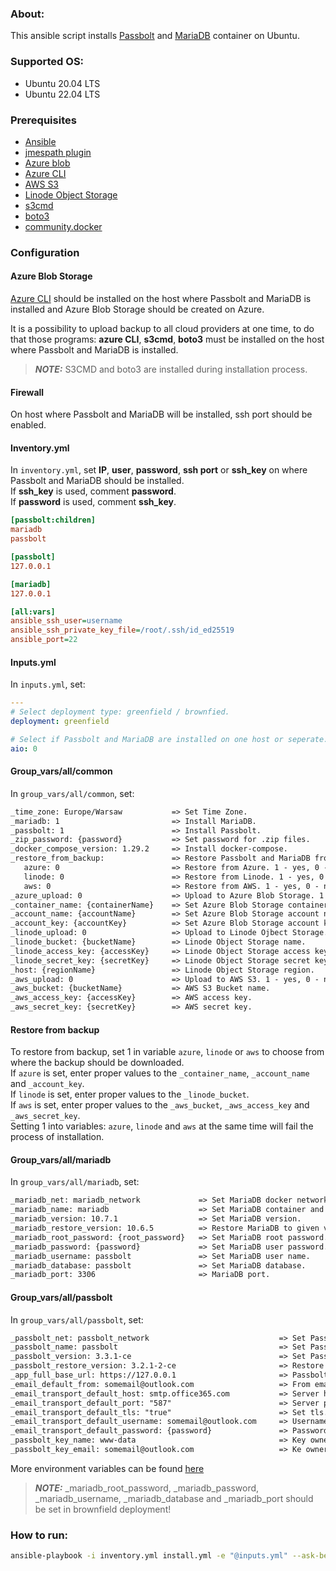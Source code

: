 ### About:
This ansible script installs [Passbolt](https://www.passbolt.com/) and [MariaDB](https://mariadb.org/) container on Ubuntu.<br/>

### Supported OS:
* Ubuntu 20.04 LTS
* Ubuntu 22.04 LTS

### Prerequisites
* [Ansible](https://docs.ansible.com/ansible/latest/index.html)
* [jmespath plugin](https://pypi.org/project/jmespath/)
* [Azure blob](https://docs.microsoft.com/en-us/cli/azure/storage/blob?view=azure-cli-latest#az_storage_blob_upload)
* [Azure CLI](https://docs.microsoft.com/en-us/cli/azure/)
* [AWS S3](https://aws.amazon.com/s3/)
* [Linode Object Storage](https://www.linode.com/docs/guides/platform/object-storage/)
* [s3cmd](https://www.linode.com/docs/guides/how-to-use-object-storage/#s3cmd)
* [boto3](https://boto3.amazonaws.com/v1/documentation/api/latest/index.html)
* [community.docker](https://galaxy.ansible.com/community/docker)

### Configuration

#### Azure Blob Storage
[Azure CLI](https://docs.microsoft.com/en-us/cli/azure/install-azure-cli) should be installed on the host where Passbolt and MariaDB is installed and Azure Blob Storage should be created on Azure.

It is a possibility to upload backup to all cloud providers at one time, to do that those programs: **azure CLI**, **s3cmd**, **boto3** must be installed on the host where Passbolt and MariaDB is installed.

> **_NOTE:_** S3CMD and boto3 are installed during installation process.

#### Firewall
On host where Passbolt and MariaDB will be installed, ssh port should be enabled.

#### Inventory.yml
In `inventory.yml`, set **IP**, **user**, **password**, **ssh port** or **ssh_key** on where Passbolt and MariaDB should be installed.</br>
If **ssh_key** is used, comment **password**.</br>
If **password** is used, comment **ssh_key**.</br>
```ini
[passbolt:children]
mariadb
passbolt

[passbolt]
127.0.0.1

[mariadb]
127.0.0.1

[all:vars]
ansible_ssh_user=username
ansible_ssh_private_key_file=/root/.ssh/id_ed25519
ansible_port=22
```

#### Inputs.yml
In `inputs.yml`, set:
```yml
---
# Select deployment type: greenfield / brownfied.
deployment: greenfield

# Select if Passbolt and MariaDB are installed on one host or seperate.
aio: 0
```

#### Group_vars/all/common
In `group_vars/all/common`, set:

```txt
_time_zone: Europe/Warsaw           => Set Time Zone.
_mariadb: 1                         => Install MariaDB.
_passbolt: 1                        => Install Passbolt.
_zip_password: {password}           => Set password for .zip files.
_docker_compose_version: 1.29.2     => Install docker-compose.
_restore_from_backup:               => Restore Passbolt and MariaDB from backup during greenfield installation.
   azure: 0                         => Restore from Azure. 1 - yes, 0 - no.
   linode: 0                        => Restore from Linode. 1 - yes, 0 - no.
   aws: 0                           => Restore from AWS. 1 - yes, 0 - no.
_azure_upload: 0                    => Upload to Azure Blob Storage. 1 - yes, 0 - no.
_container_name: {containerName}    => Set Azure Blob Storage container name.
_account_name: {accountName}        => Set Azure Blob Storage account name.
_account_key: {accountKey}          => Set Azure Blob Storage account key.
_linode_upload: 0                   => Upload to Linode Ojbect Storage. 1 - yes, 0 - no.
_linode_bucket: {bucketName}        => Linode Object Storage name.
_linode_access_key: {accessKey}     => Linode Object Storage access key.
_linode_secret_key: {secretKey}     => Linode Object Storage secret key.
_host: {regionName}                 => Linode Object Storage region.
_aws_upload: 0                      => Upload to AWS S3. 1 - yes, 0 - no.
_aws_bucket: {bucketName}           => AWS S3 Bucket name.
_aws_access_key: {accessKey}        => AWS access key.
_aws_secret_key: {secretKey}        => AWS secret key.
```

#### Restore from backup
To restore from backup, set 1 in variable `azure`, `linode` or `aws` to choose from where the backup should be downloaded.</br>
If `azure` is set, enter proper values to the `_container_name`, `_account_name` and `_account_key`.</br>
If `linode` is set, enter proper values to the `_linode_bucket`.</br>
If `aws` is set, enter proper values to the `_aws_bucket`, `_aws_access_key` and `_aws_secret_key`.</br>
Setting 1 into variables: `azure`, `linode` and `aws` at the same time will fail the process of installation.

#### Group_vars/all/mariadb
In `group_vars/all/mariadb`, set:

```txt
_mariadb_net: mariadb_network             => Set MariaDB docker network.
_mariadb_name: mariadb                    => Set MariaDB container and host name.
_mariadb_version: 10.7.1                  => Set MariaDB version.
_mariadb_restore_version: 10.6.5          => Restore MariaDB to given version when brownfield failed.
_mariadb_root_password: {root_password}   => Set MariaDB root password.
_mariadb_password: {password}             => Set MariaDB user password.
_mariadb_username: passbolt               => Set MariaDB user name.
_mariadb_database: passbolt               => Set MariaDB database.
_mariadb_port: 3306                       => MariaDB port.
```

#### Group_vars/all/passbolt
In `group_vars/all/passbolt`, set:

```txt
_passbolt_net: passbolt_network                             => Set Passbolt docker network.
_passbolt_name: passbolt                                    => Set Passbolt container and host name.
_passbolt_version: 3.3.1-ce                                 => Set Passbolt version.
_passbolt_restore_version: 3.2.1-2-ce                       => Restore Passbolt to given version when brownfield faild.
_app_full_base_url: https://127.0.0.1                       => Passbolt base url.
_email_default_from: somemail@outlook.com                   => From email address.
_email_transport_default_host: smtp.office365.com           => Server hostname.
_email_transport_default_port: "587"                        => Server port.
_email_transport_default_tls: "true"                        => Set tls.
_email_transport_default_username: somemail@outlook.com     => Username for email server auth.
_email_transport_default_password: {password}               => Password for email server auth.
_passbolt_key_name: www-data                                => Key owner name
_passbolt_key_email: somemail@outlook.com                   => Ke owner email address.
```

More environment variables can be found [here](https://help.passbolt.com/configure/environment/reference.html)

> **_NOTE:_** _mariadb_root_password, _mariadb_password, _mariadb_username, _mariadb_database and _mariadb_port should be set in brownfield deployment!

### How to run:

```bash
ansible-playbook -i inventory.yml install.yml -e "@inputs.yml" --ask-become-pass -vv
```
